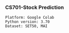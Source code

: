 ### CS701-Stock Prediction
```
Platform: Google Colab 
Python version: 3.70
Dataset: SET50, MAI
```
